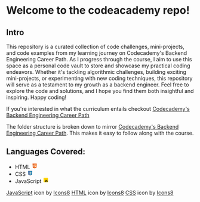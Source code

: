 # Welcome to the codeacademy repo! 

## Intro
This repository is a curated collection of code challenges, mini-projects, and code examples from my learning journey on Codecademy's Backend Engineering Career Path. As I progress through the course, I aim to use this space as a personal code vault to store and showcase my practical coding endeavors. Whether it's tackling algorithmic challenges, building exciting mini-projects, or experimenting with new coding techniques, this repository will serve as a testament to my growth as a backend engineer. Feel free to explore the code and solutions, and I hope you find them both insightful and inspiring. Happy coding!

If you're interested in what the curriculum entails checkout [Codecademy's Backend Engineering Career Path](https://join.codecademy.com/learn/paths/back-end-engineer-career-path-b/)

The folder structure is broken down to mirror [Codecademy's Backend Engineering Career Path](https://join.codecademy.com/learn/paths/back-end-engineer-career-path-b/). This makes it easy to follow along with the course. 


## Languages Covered:
- HTML <img src="./images/icons8-html-48.png" alt="HTML Favicon" width="16" height="16">
- CSS <img src="./images/icons8-css-100.png" alt="CSS Favicon" width="16" height="16">
- JavaScript <img src="./images/icons8-javascript-48.png" alt="JavaScript Favicon" width="16" height="16">

<a target="_blank" href="https://icons8.com/icon/108784/javascript">JavaScript</a> icon by <a target="_blank" href="https://icons8.com">Icons8</a>
<a target="_blank" href="https://icons8.com/icon/20909/html-5">HTML</a> icon by <a target="_blank" href="https://icons8.com">Icons8</a>
<a target="_blank" href="https://icons8.com/icon/YjeKwnSQIBUq/css3">CSS</a> icon by <a target="_blank" href="https://icons8.com">Icons8</a>
